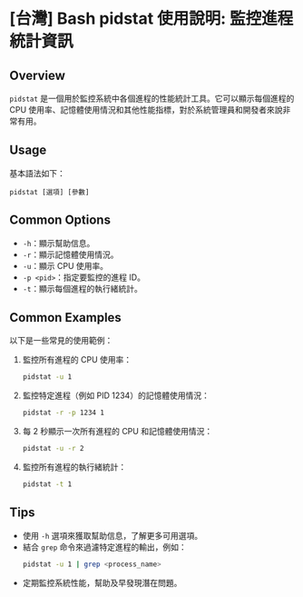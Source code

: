 # [台灣] Bash pidstat 使用說明: 監控進程統計資訊

## Overview
`pidstat` 是一個用於監控系統中各個進程的性能統計工具。它可以顯示每個進程的 CPU 使用率、記憶體使用情況和其他性能指標，對於系統管理員和開發者來說非常有用。

## Usage
基本語法如下：
```
pidstat [選項] [參數]
```

## Common Options
- `-h`：顯示幫助信息。
- `-r`：顯示記憶體使用情況。
- `-u`：顯示 CPU 使用率。
- `-p <pid>`：指定要監控的進程 ID。
- `-t`：顯示每個進程的執行緒統計。

## Common Examples
以下是一些常見的使用範例：

1. 監控所有進程的 CPU 使用率：
   ```bash
   pidstat -u 1
   ```

2. 監控特定進程（例如 PID 1234）的記憶體使用情況：
   ```bash
   pidstat -r -p 1234 1
   ```

3. 每 2 秒顯示一次所有進程的 CPU 和記憶體使用情況：
   ```bash
   pidstat -u -r 2
   ```

4. 監控所有進程的執行緒統計：
   ```bash
   pidstat -t 1
   ```

## Tips
- 使用 `-h` 選項來獲取幫助信息，了解更多可用選項。
- 結合 `grep` 命令來過濾特定進程的輸出，例如：
  ```bash
  pidstat -u 1 | grep <process_name>
  ```
- 定期監控系統性能，幫助及早發現潛在問題。